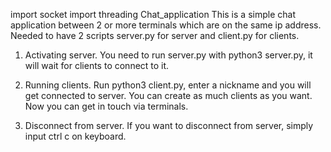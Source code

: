 import socket
import threading
Chat_application
This is a simple chat application between 2 or more terminals which are on the same ip address. Needed to have 2 scripts server.py for server and client.py for clients.

1. Activating server.
You need to run server.py with python3 server.py, it will wait for clients to connect to it.

2. Running clients.
Run python3 client.py, enter a nickname and you will get connected to server. You can create as much clients as you want. Now you can get in touch via terminals.

3. Disconnect from server.
If you want to disconnect from server, simply input ctrl c on keyboard.
